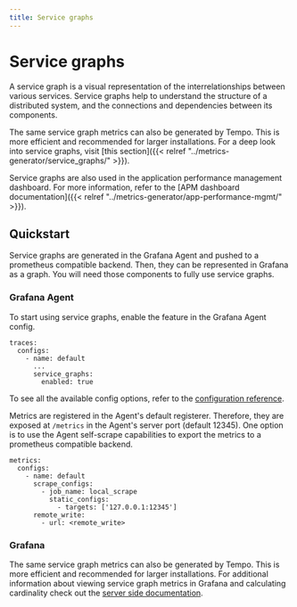 ```yaml
---
title: Service graphs
---
```


# Service graphs

A service graph is a visual representation of the interrelationships between various services.
Service graphs help to understand the structure of a distributed system,
and the connections and dependencies between its components.

The same service graph metrics can also be generated by Tempo.
This is more efficient and recommended for larger installations.
For a deep look into service graphs, visit [this section]({{< relref "../metrics-generator/service_graphs/" >}}).

Service graphs are also used in the application performance management dashboard.
For more information, refer to the [APM dashboard documentation]({{< relref "../metrics-generator/app-performance-mgmt/" >}}).

## Quickstart

Service graphs are generated in the Grafana Agent and pushed to a prometheus compatible backend.
Then, they can be represented in Grafana as a graph.
You will need those components to fully use service graphs.

### Grafana Agent

To start using service graphs, enable the feature in the Grafana Agent config.

```
traces:
  configs:
    - name: default
      ...
      service_graphs:
        enabled: true
```

To see all the available config options, refer to the [configuration reference](https://grafana.com/docs/agent/latest/configuration/traces-config/).

Metrics are registered in the Agent's default registerer.
Therefore, they are exposed at `/metrics` in the Agent's server port (default 12345).
One option is to use the Agent self-scrape capabilities to export the metrics to a prometheus compatible backend.

```
metrics:
  configs:
    - name: default
      scrape_configs:
        - job_name: local_scrape
          static_configs:
            - targets: ['127.0.0.1:12345']
      remote_write:
        - url: <remote_write>
```

### Grafana

The same service graph metrics can also be generated by Tempo.
This is more efficient and recommended for larger installations.
For additional information about viewing service graph metrics in Grafana and calculating cardinality check out the [server side documentation](../../metrics-generator/service_graphs#grafana).
